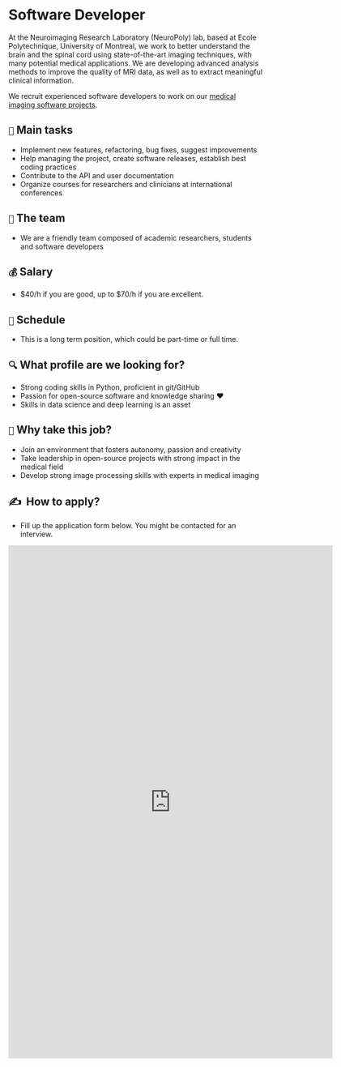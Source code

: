# Software Developer

At the Neuroimaging Research Laboratory (NeuroPoly) lab, based at Ecole Polytechnique, University of Montreal, we work to better understand the brain and the spinal cord using state-of-the-art imaging techniques, with many potential medical applications. We are developing advanced analysis methods to improve the quality of MRI data, as well as to extract meaningful clinical information. 

We recruit experienced software developers to work on our [medical imaging software projects](https://neuro.polymtl.ca/software.html).

## `📌` Main tasks

* Implement new features, refactoring, bug fixes, suggest improvements
* Help managing the project, create software releases, establish best coding practices
* Contribute to the API and user documentation
* Organize courses for researchers and clinicians at international conferences

## `🏀` The team

* We are a friendly team composed of academic researchers, students and software developers

## `💰` Salary

* $40/h if you are good, up to $70/h if you are excellent.

## `📅` Schedule

* This is a long term position, which could be part-time or full time.

## `🔍` What profile are we looking for?

* Strong coding skills in Python, proficient in git/GitHub
* Passion for open-source software and knowledge sharing ❤️
* Skills in data science and deep learning is an asset

## `🚀` Why take this job?

* Join an environment that fosters autonomy, passion and creativity
* Take leadership in open-source projects with strong impact in the medical field
* Develop strong image processing skills with experts in medical imaging

## ✍️ ‎ How to apply?

* Fill up the application form below. You might be contacted for an interview.

<iframe src="https://docs.google.com/forms/d/e/1FAIpQLSc6whLxv56ZlgU1rqGg1ApL92kO4gOwMDJZA-foSiERwVF9oQ/viewform?embedded=true" width="640" height="1013" frameborder="0" marginheight="0" marginwidth="0">Loading…</iframe>
